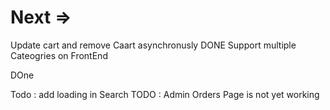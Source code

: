 # Next => 
Update cart and remove Caart asynchronusly DONE 
Support multiple Cateogries on FrontEnd

<!-- TODO : Fix Pagination According to Total Products that are being Display -->

<!-- TODO : Orders backend and fronend My Orders Page -->

<!-- Todo  : Crud operations for user --> DOne 
Todo : add loading in Search
TODO : Admin Orders Page is not yet working